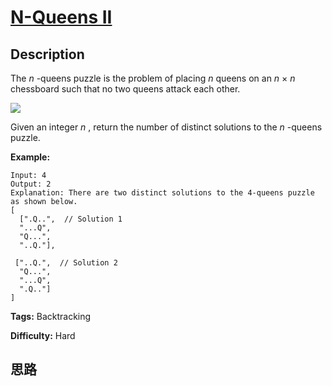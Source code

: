 # [N-Queens II][title]

## Description

The _n_ -queens puzzle is the problem of placing _n_ queens on an _n_ × _n_
chessboard such that no two queens attack each other.

![](https://assets.leetcode.com/uploads/2018/10/12/8-queens.png)

Given an integer  _n_ , return the number of distinct solutions to the  _n_
-queens puzzle.

**Example:**
            Input: 4    Output: 2    Explanation: There are two distinct solutions to the 4-queens puzzle as shown below.    [      [".Q..",  // Solution 1      "...Q",      "Q...",      "..Q."],         ["..Q.",  // Solution 2      "Q...",      "...Q",      ".Q.."]    ]    


**Tags:** Backtracking

**Difficulty:** Hard

## 思路

[title]: https://leetcode.com/problems/n-queens-ii
